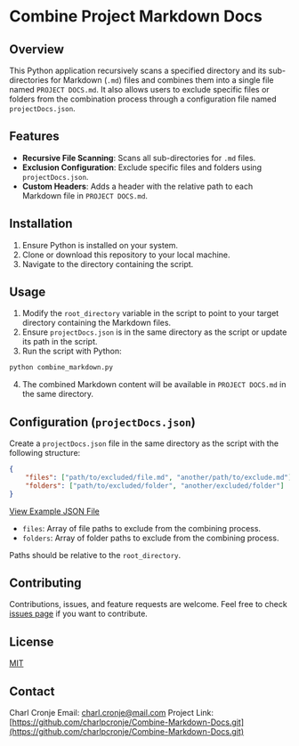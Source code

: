 
# Combine Project Markdown Docs 

## Overview
This Python application recursively scans a specified directory and its sub-directories for Markdown (`.md`) files and combines them into a single file named `PROJECT DOCS.md`. It also allows users to exclude specific files or folders from the combination process through a configuration file named `projectDocs.json`.

## Features
- **Recursive File Scanning**: Scans all sub-directories for `.md` files.
- **Exclusion Configuration**: Exclude specific files and folders using `projectDocs.json`.
- **Custom Headers**: Adds a header with the relative path to each Markdown file in `PROJECT DOCS.md`.

## Installation
1. Ensure Python is installed on your system.
2. Clone or download this repository to your local machine.
3. Navigate to the directory containing the script.

## Usage
1. Modify the `root_directory` variable in the script to point to your target directory containing the Markdown files.
2. Ensure `projectDocs.json` is in the same directory as the script or update its path in the script.
3. Run the script with Python:

```bash
python combine_markdown.py
```

4. The combined Markdown content will be available in `PROJECT DOCS.md` in the same directory.

## Configuration (`projectDocs.json`)
Create a `projectDocs.json` file in the same directory as the script with the following structure:

```json
{
    "files": ["path/to/excluded/file.md", "another/path/to/exclude.md"],
    "folders": ["path/to/excluded/folder", "another/excluded/folder"]
}
```

[View Example JSON File](./projectDocs.json)

- `files`: Array of file paths to exclude from the combining process.
- `folders`: Array of folder paths to exclude from the combining process.

Paths should be relative to the `root_directory`.

## Contributing
Contributions, issues, and feature requests are welcome. Feel free to check [issues page](link-to-your-issues-page) if you want to contribute.

## License
[MIT](link-to-your-license-file)

## Contact
Charl Cronje
Email: charl.cronje@mail.com
Project Link: [https://github.com/charlpcronje/Combine-Markdown-Docs.git](https://github.com/charlpcronje/Combine-Markdown-Docs.git)
